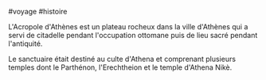 #voyage #histoire 

L'Acropole d'Athènes est un plateau rocheux dans la ville d'Athènes qui a servi de citadelle pendant l'occupation ottomane puis de lieu sacré pendant l'antiquité.

Le sanctuaire était destiné au culte d'Athena et comprenant plusieurs temples dont le Parthénon, l'Erechtheion et le temple d'Athena Nikè.

